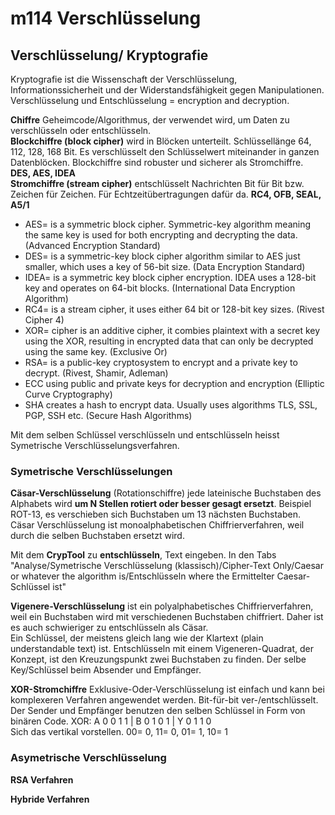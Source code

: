 # m114 Verschlüsselung

## Verschlüsselung/ Kryptografie  
Kryptografie ist die Wissenschaft der Verschlüsselung, Informationssicherheit und der Widerstandsfähigkeit gegen Manipulationen. Verschlüsselung und Entschlüsselung = encryption and decryption.

**Chiffre** Geheimcode/Algorithmus, der verwendet wird, um Daten zu verschlüsseln oder entschlüsseln.  
**Blockchiffre (block cipher)** wird in Blöcken unterteilt. Schlüssellänge 64, 112, 128, 168 Bit. Es verschlüsselt den Schlüsselwert miteinander in ganzen Datenblöcken. Blockchiffre sind robuster und sicherer als Stromchiffre. **DES, AES, IDEA**  
**Stromchiffre (stream cipher)** entschlüsselt Nachrichten Bit für Bit bzw. Zeichen für Zeichen. Für Echtzeitübertragungen dafür da. **RC4, OFB, SEAL, A5/1**  

- AES= is a symmetric block cipher. Symmetric-key algorithm meaning the same key is used for both encrypting and decrypting the data. (Advanced Encryption Standard)
- DES= is a symmetric-key block cipher algorithm similar to AES just smaller, which uses a key of 56-bit size. (Data Encryption Standard)
- IDEA= is a symmetric key block cipher encryption. IDEA uses a 128-bit key and operates on 64-bit blocks. (International Data Encryption Algorithm)
- RC4= is a stream cipher, it uses either 64 bit or 128-bit key sizes. (Rivest Cipher 4)
- XOR= cipher is an additive cipher, it combies plaintext with a secret key using the XOR, resulting in encrypted data that can only be decrypted using the same key. (Exclusive Or)
- RSA= is a public-key cryptosystem to encrypt and a private key to decrypt. (Rivest, Shamir, Adleman) 
- ECC using public and private keys for decryption and encryption (Elliptic Curve Cryptography)
- SHA creates a hash to encrypt data. Usually uses algorithms TLS, SSL, PGP, SSH etc. (Secure Hash Algorithms)  

Mit dem selben Schlüssel verschlüsseln und entschlüsseln heisst Symetrische Verschlüsselungsverfahren.  

### Symetrische Verschlüsselungen

**Cäsar-Verschlüsselung** (Rotationschiffre) jede lateinische Buchstaben des Alphabets wird **um N Stellen rotiert oder besser gesagt ersetzt**. Beispiel ROT-13, es verschieben sich Buchstaben um 13 nächsten Buchstaben. Cäsar Verschlüsselung ist monoalphabetischen Chiffrierverfahren, weil durch die selben Buchstaben ersetzt wird.

Mit dem **CrypTool** zu **entschlüsseln**, Text eingeben. In den Tabs "Analyse/Symetrische Verschlüsselung (klassisch)/Cipher-Text Only/Caesar or whatever the algorithm is/Entschlüsseln where the Ermittelter Caesar-Schlüssel ist"

**Vigenere-Verschlüsselung** ist ein polyalphabetisches Chiffrierverfahren, weil ein Buchstaben wird mit verschiedenen Buchstaben chiffriert. Daher ist es auch schwieriger zu entschlüsseln als Cäsar.  
Ein Schlüssel, der meistens gleich lang wie der Klartext (plain understandable text) ist. Entschlüsseln mit einem Vigeneren-Quadrat, der Konzept, ist den Kreuzungspunkt zwei Buchstaben zu finden.
Der selbe Key/Schlüssel beim Absender und Empfänger.

**XOR-Stromchiffre** Exklusive-Oder-Verschlüsselung ist einfach und kann bei komplexeren Verfahren angewendet werden. Bit-für-bit ver-/entschlüsselt. Der Sender und Empfänger benutzen den selben Schlüssel in Form von binären Code. 
XOR: A 0 0 1 1 | B 0 1 0 1 | Y 0 1 1 0  
Sich das vertikal vorstellen. 00= 0, 11= 0, 01= 1, 10= 1  

### Asymetrische Verschlüsselung

**RSA Verfahren**

**Hybride Verfahren**

